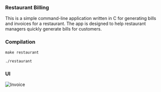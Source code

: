 ### Restaurant Billing

This is a simple command-line application written in C for generating bills and invoices for a restaurant. The app is designed to help restaurant managers quickly generate bills for customers.

### Compilation

```
make restaurant
```

```
./restaurant
```


### UI
![Invoice](https://github.com/garbalau-github/restaurant-billing/blob/main/ui/INVOICE.png?raw=true)
